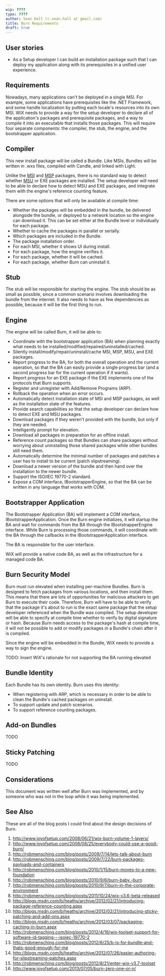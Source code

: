 ```yaml
---
wip: ????
type: ????
author: Sean Hall (r.sean.hall at gmail.com)
title: Burn Requirements
draft: true
---
```


## User stories

* As a Setup developer I can build an installation package such that I can deploy my application along with its prerequisites in a unified user experience.


## Requirements

Nowadays, many applications can't be deployed in a single MSI. For example, some applications have prerequisites like the .NET Framework, and some handle localization by putting each locale's resources into its own MSI. WiX needs to provide a way for the setup developer to declare all of the application's packages and prerequisite packages, and a way to compile it into an executable that installs those packages. This will require four separate components: the compiler, the stub, the engine, and the bootstrapper application.


## Compiler

This new install package will be called a Bundle. Like MSIs, Bundles will be written in .wxs files, compiled with Candle, and linked with Light.

Unlike the [MSI](http://technet.microsoft.com/library/cc978328.aspx) and [MSP](http://msdn.microsoft.com/library/aa370578.aspx) packages, there is no standard way to detect whether [MSU](http://support.microsoft.com/kb/934307) or EXE packages are installed.  The setup developer will need to be able to declare how to detect MSU and EXE packages, and integrate them with the engine's reference counting feature. 

There are some options that will only be available at compile time:

* Whether the packages will be embedded in the bundle, be delivered alongside the bundle, or deployed to a network location so the engine can download it.  This can be set either at the Bundle level or individually for each package.
* Whether to cache the packages in parallel or serially.
* Which packages are included in the Bundle.
* The package installation order.
* For each MSI, whether it shows UI during install.
* For each package, how the engine verifies it.
* For each package, whether it will be cached.
* For each package, whether Burn can uninstall it.


## Stub

The stub will be responsible for starting the engine. The stub should be as small as possible, since a common scenario involves downloading the bundle from the internet.  It also needs to have as few dependencies as possible, because it will be the first thing to run.


## Engine

The engine will be called Burn, it will be able to:

* Coordinate with the bootstrapper application (BA) when planning exactly what needs to be installed/modified/repaired/uninstalled/cached.
* Silently install/modify/repair/uninstall/cache MSI, MSP, MSU, and EXE packages.
* Report progress to the BA, for both the overall operation and the current operation, so that the BA can easily provide a single progress bar (and a second progress bar for the current operation if it wants).
* Report progress for an EXE package if the EXE implements one of the protocols that Burn supports.
* Register and unregister with Add/Remove Programs (ARP).
* Rollback the operation when an error occurs.
* Automatically detect installation state of MSI and MSP packages, as well as the installation state of the features.
* Provide search capabilities so that the setup developer can declare how to detect EXE and MSU packages. 
* Download packages if they weren't provided with the bundle, but only if they are needed.
* Intelligently prompt for elevation.
* Download all packages in preparation for an offline install.
* Reference count packages so that Bundles can share packages without worrying about uninstalling those shared packages while other bundles still need them.
* Automatically determine the minimal number of packages and patches a user has to install to be current (patch slipstreaming).
* Download a newer version of the bundle and then hand over the installation to the newer bundle.
* Support the ISO/IEC 19770-2 standard.
* Expose a COM interface, IBootstrapperEngine, so that the BA can be written in any language that works with COM.


## Bootstrapper Application

The Bootstrapper Application (BA) will implement a COM interface, IBootstrapperApplication. Once the Burn engine initializes, it will startup the BA and wait for commands from the BA through the IBootstrapperEngine interface.  While Burn is processing those commands, it will coordinate with the BA through the callbacks in the IBootstrapperApplication interface.

The BA is responsible for the user interface.

WiX will provide a native code BA, as well as the infrastructure for a managed code BA.


## Burn Security Model

Burn must run elevated when installing per-machine Bundles. Burn is designed to fetch packages from various locations, and then install them. This means that there are lots of opportunities for malicious attackers to get Burn to execute their code. Therefore, Burn will have to be able to verify that the package it's about to run is the exact same package that the setup developer referenced when the Bundle was compiled.  The setup developer will be able to specify at compile time whether to verify by digital signature or hash. Because Burn needs access to the package's hash at compile time, it will not be possible to add or modify packages in a Bundle's chain after it is compiled.

Since the engine will be embedded in the Bundle, WiX needs to provide a way to sign the engine.

TODO: Insert WiX's rationale for not supporting the BA running elevated


## Bundle Identity

Each Bundle has its own identity. Burn uses this identity:

* When registering with ARP, which is necessary in order to be able to clean the Bundle's cached packages on uninstall.
* To support update and patch scenarios.
* To support reference counting packages.


## Add-on Bundles

TODO


## Sticky Patching

TODO


## Considerations

This document was written well after Burn was implemented, and by someone who was not in the loop while it was being implemented.


## See Also

These are all of the blog posts I could find about the design decisions of Burn.

1. http://www.joyofsetup.com/2008/06/21/wix-burn-volume-1-layers/
1. http://www.joyofsetup.com/2008/08/25/everybody-could-use-a-good-burn/
1. http://robmensching.com/blog/posts/2009/7/14/lets-talk-about-burn
1. http://robmensching.com/blog/posts/2009/7/22/burn-packages-payloads-and-containers
1. http://robmensching.com/blog/posts/2010/1/15/burn-moves-to-a-new-foundation
1. http://robmensching.com/blog/posts/2010/9/6/burn-baby.-burn
1. http://robmensching.com/blog/posts/2010/9/7/burn-in-the-corporate-environment
1. http://robmensching.com/blog/posts/2011/10/24/wix-v3.6-beta-released
1. http://blogs.msdn.com/b/heaths/archive/2012/02/21/introducing-package-reference-counting.aspx
1. http://blogs.msdn.com/b/heaths/archive/2012/02/21/introducing-sticky-patching-and-add-ons.aspx
1. http://blogs.msdn.com/b/heaths/archive/2012/03/07/packaging-caching-in-burn.aspx
1. http://robmensching.com/blog/posts/2012/4/16/wix-toolset-support-for-software-id-tagging---isoiec-19770-2
1. http://robmensching.com/blog/posts/2012/6/25/b-is-for-bundle-and-thats-good-enough-for-me
1. http://blogs.msdn.com/b/heaths/archive/2012/07/26/easier-authoring-for-slipstreaming-patches.aspx
1. http://robmensching.com/blog/posts/2012/8/21/enter-wix-v3.7-toolset
1. http://www.joyofsetup.com/2013/07/05/burn-zero-one-or-n/
